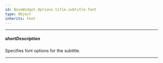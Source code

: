 ```yaml
---
id: BaseWidget.Options.title.subtitle.font
type: Object
inherits: Font
---
```

---
##### shortDescription
Specifies font options for the subtitle.

---
